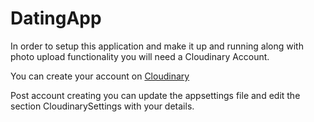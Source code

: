 # DatingApp

In order to setup this application and make it up and running along with photo upload functionality you will need a Cloudinary Account.

You can create your account on [Cloudinary](https://cloudinary.com/)

Post account creating you can update the appsettings file and edit the section CloudinarySettings with your details.
